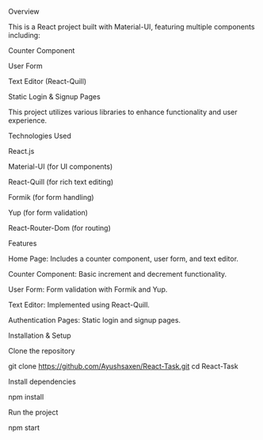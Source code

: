 
Overview

This is a React project built with Material-UI, featuring multiple components including:

Counter Component

User Form

Text Editor (React-Quill)

Static Login & Signup Pages

This project utilizes various libraries to enhance functionality and user experience.

Technologies Used

React.js

Material-UI (for UI components)

React-Quill (for rich text editing)

Formik (for form handling)

Yup (for form validation)

React-Router-Dom (for routing)

Features

Home Page: Includes a counter component, user form, and text editor.

Counter Component: Basic increment and decrement functionality.

User Form: Form validation with Formik and Yup.

Text Editor: Implemented using React-Quill.

Authentication Pages: Static login and signup pages.

Installation & Setup

Clone the repository

git clone https://github.com/Ayushsaxen/React-Task.git
cd React-Task

Install dependencies

npm install

Run the project

npm start



